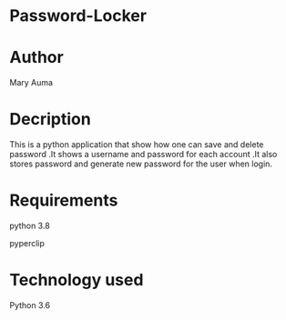# Password-Locker
# Author
Mary Auma 

# Decription
This is a python application that show how one can save and delete password .It shows a username and password for each account .It also stores password and generate new password for the user when login.
# Requirements
python 3.8

pyperclip
# Technology used 
Python 3.6




